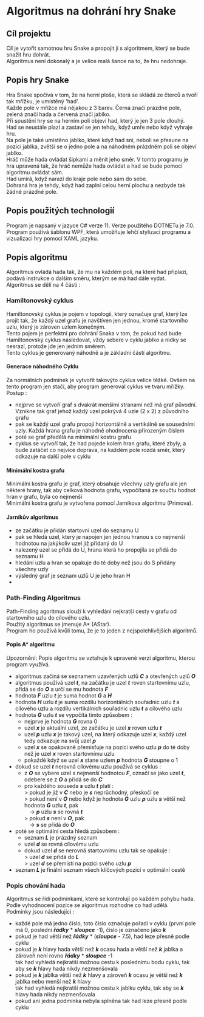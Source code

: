 # Algoritmus na dohrání hry Snake
## Cíl projektu
Cíl je vytořit samotnou hru Snake a propojit ji s algoritmem, který se bude snažit hru dohrát.<br>
Algoritmus není dokonalý a je velice malá šance na to, že hru nedohraje.

## Popis hry Snake
Hra Snake spočívá v tom, že na herní ploše, která se skládá ze čterců a tvoří tak mřížku, je umístěný 'had'. <br>
Každé pole v mřížce má nějakou z 3 barev. Černá značí prázdné pole, zelená značí hada a červená značí jablko. <br>
Při spustění hry se na herním poli objeví had, který je jen 3 pole dlouhý. <br>
Had se neustále plazí a zastaví se jen tehdy, když umře nebo když vyhraje hru. <br>
Na pole je také umístěno jablko, které když had sní, neboli se přesune na pozici jablka, zvětší se o jedno pole a na náhodném prázdném poli se objeví jablko. <br>
Hráč může hada ovládat šipkami a měnit jeho směr. V tomto programu je hra upravená tak, že hráč nemůže hada ovládat a had se bude pomocí algoritmu ovládat sám.<br>
Had umírá, když narazí do kraje pole nebo sám do sebe. <br>
Dohraná hra je tehdy, když had zaplní celou herní plochu a nezbyde tak žádné prázdné pole.<br>

## Popis použitých technologií
Program je napsaný v jazyce C# verze 11. Verze použitého DOTNETu je 7.0. <br>
Program používá šablonu WPF, která umožňuje lehčí stylizaci programu a vizualizaci hry pomocí XAML jazyku. <br>

## Popis algoritmu
Algoritmus ovládá hada tak, že mu na každém poli, na které had připlazí, podává instrukce o dalším směru, kterým se má had dále vydat. <br>
Algoritmus se dělí na 4 části : <br>

### Hamiltonovský cyklus
Hamiltonovský cyklus je pojem v topologii, který označuje graf, který lze projít tak, že každý uzel grafu je navštíven jen jednou, kromě startovního uzlu, který je zároven uzlem konečným. <br>
Tento pojem je perfektní pro dohrání Snaka v tom, že pokud had bude Hamiltonovský cyklus následovat, vždy sebere v cyklu jablko a nidky se nesrazí, protože jde jen jedním směrem. <br>
Tento cyklus je generovaný náhodně a je základní částí algoritmu.

#### Generace náhodného Cyklu
Za normálních podmínek je vytvořit takovýto cyklus velice těžké. Ovšem na tento program jen stačí, aby program generoval cyklus ve tvaru mřížky. <br>
Postup :
* nejprve se vytvoří graf s dvakrát menšími stranami než má graf původní. Vznikne tak graf jehož každý uzel pokrývá 4 uzle (2 x 2) z původního grafu
* pak se každý uzel grafu propojí horizontálně a vertikálně se sousedními uzly. Každá hrana grafu je náhodně ohodnocena přirozeným číslem
* poté se graf předělá na minimální kostru grafu
* cyklus se vytvoří tak, že had pojede kolem hran grafu, které zbyly, a bude zatáčet co nejvíce doprava, na každém pole rozdá směr, který odkazuje na další pole v cyklu  

#### Minimální kostra grafu
Minimální kostra grafu je graf, který obsahuje všechny uzly grafu ale jen některé hrany, tak aby celková hodnota grafu, vypočítaná ze součtu hodnot hran v grafu, byla co nejmenší <br>
Minimální kostra grafu je vytvořena pomocí Jarníkova algoritmu (Primova). <br>

#### Jarníkův algoritmus
* ze začátku je přidán startovní uzel do seznamu U
* pak se hledá uzel, který je napojen jen jednou hranou s co nejmenší hodnotou na jakýkoliv uzel již přidaný do U
* nalezený uzel se přidá do U, hrana která ho propojila se přidá do seznamu H
* hledání uzlu a hran se opakuje do té doby než jsou do S přidány všechny uzly
* výsledný graf je seznam uzlů U je jeho hran H
* 
### Path-Finding Algoritmus
Path-Finding agoritmus slouží k vyhledání nejkratší cesty v grafu od startovního uzlu do cílového uzlu. <br>
Použitý algoritmus se jmenuje A* (AStar). <br>
Program ho používá kvůli tomu, že je to jeden z nejspolehlivějších algoritmů. <br>

#### Popis A* algoritmu
Upozornění: Popis algoritmu se vztahuje k upravené verzi algoritmu, kterou program využívá. 
* algoritmus začíná se seznamem uzavřených uzlů ***C*** a otevřených uzlů ***O***
* algoritmus používá uzel ***t***, na začátku je uzel ***t*** roven startovnímu uzlu, přidá se do ***O*** a určí se mu hodnota ***F***
* hodnota ***F*** uzlu ***t*** je suma hodnot ***G*** a ***H***
* hodnota ***H*** uzlu ***t*** je suma rozdílu horizontálních souřadnic uzlu ***t*** a cílového uzlu a rozdílu vertikálních souřadnic uzlu ***t*** a cílového uzlu
* hodnota ***G*** uzlu ***t*** se vypočítá tímto způsobem :
  * nejprve je hodnota ***G*** rovna 0
  * uzel ***x*** je aktuální uzel, ze začátku je uzel ***x*** roven uzlu ***t*** 
  * uzel ***p*** uzlu ***x*** je takový uzel, na který odkazuje uzel ***x***, každý uzel tedy odkazuje na svůj uzel ***p*** 
  * uzel ***x*** se opakovaně přemisťuje na pozici svého uzlu ***p*** do té doby než je uzel ***x*** roven startovnímu uzlu
  * pokaždé když se uzel ***x*** stane uzlem ***p*** hodnota ***G*** stoupne o 1
* dokud se uzel ***t*** nerovná cílovému uzlu používá se cyklus :
  * z ***O*** se vybere uzel s nejmenší hodnotou ***F***, označí se jako uzel ***t***, odebere se z ***O*** a přidá se do ***C***
  * pro každého souseda ***s*** uzlu ***t*** platí : <br>
    \> pokud je již v ***C*** nebo je ***s*** neprůchodný, přeskočí se <br>
    \> pokud není v ***O*** nebo když je hodnota ***G*** uzlu ***p*** uzlu ***s*** větší než hodnota ***G*** uzlu ***t***, pak <br>
       &emsp;\-\> ***p*** uzlu ***s*** se rovná ***t*** <br>
    \> pokud ***s*** není v ***O***, pak <br>
       &emsp;\-\> ***s*** se přidá do ***O***
* poté se optimální cesta hledá způsobem :
  * seznam ***L*** je prázdný seznam
  * uzel ***d*** se rovná cílovému uzlu
  * dokud uzel ***d*** se nerovná startovnímu uzlu tak se opakuje : <br>
    \> uzel ***d*** se přidá do ***L*** <br>
    \> uzel ***d*** se přemístí na pozici svého uzlu ***p***
* seznam ***L*** je finální seznam všech klíčových pozicí v optimální cestě

### Popis chování hada
Algoritmus se řídí podmínkami, které se kontrolují po každém pohybu hada. <br>
Podle vyhodnocení pozice se algoritmus rozhodne co had udělá. <br>
Podmínky jsou následující : 
* každé pole má jedno číslo, toto číslo označuje pořadí v cyklu (první pole má 0, poslední ***řádky*** * ***sloupce*** -1), číslo je označeno jako ***k***
* pokud je had větší než ***řádky*** * (***sloupce*** - 7.5), had leze přesně podle cyklu
* pokud je ***k*** hlavy hada větší než ***k*** ocasu hada a větší než ***k*** jablka a zároveň není rovno ***řádky*** * ***sloupce*** -1 <br>
tak had vyhledá nejkratší možnou cestu k poslednímu bodu cyklu, tak aby se ***k*** hlavy hada nikdy nezmenšovala
* pokud je ***k*** jablka větší než ***k*** hlavy a zároveň ***k*** ocasu je větší než ***k*** jablka nebo menší než ***k*** hlavy <br>
tak had  vyhledá nejkratší možnou cestu k jablku cyklu, tak aby se ***k*** hlavy hada nikdy nezmenšovala 
* pokud ani jedna podmínka nebyla splněna tak had leze přesně podle cyklu <br>
